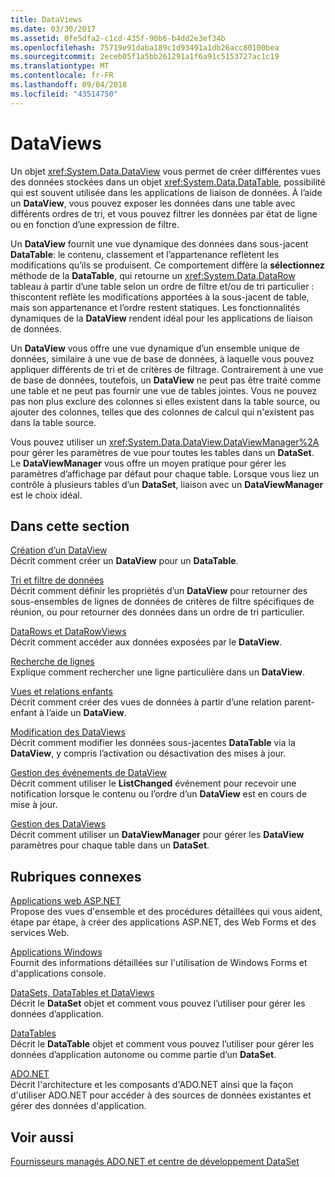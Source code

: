 ```yaml
---
title: DataViews
ms.date: 03/30/2017
ms.assetid: 0fe5dfa2-c1cd-435f-90b6-b4dd2e3ef34b
ms.openlocfilehash: 75719e91daba189c1d93491a1db26acc80100bea
ms.sourcegitcommit: 2eceb05f1a5bb261291a1f6a91c5153727ac1c19
ms.translationtype: MT
ms.contentlocale: fr-FR
ms.lasthandoff: 09/04/2018
ms.locfileid: "43514750"
---
```

# <a name="dataviews"></a>DataViews
Un objet <xref:System.Data.DataView> vous permet de créer différentes vues des données stockées dans un objet <xref:System.Data.DataTable>, possibilité qui est souvent utilisée dans les applications de liaison de données. À l’aide un **DataView**, vous pouvez exposer les données dans une table avec différents ordres de tri, et vous pouvez filtrer les données par état de ligne ou en fonction d’une expression de filtre.  
  
 Un **DataView** fournit une vue dynamique des données dans sous-jacent **DataTable**: le contenu, classement et l’appartenance reflètent les modifications qu’ils se produisent. Ce comportement diffère la **sélectionnez** méthode de la **DataTable**, qui retourne un <xref:System.Data.DataRow> tableau à partir d’une table selon un ordre de filtre et/ou de tri particulier : thiscontent reflète les modifications apportées à la sous-jacent de table, mais son appartenance et l’ordre restent statiques. Les fonctionnalités dynamiques de la **DataView** rendent idéal pour les applications de liaison de données.  
  
 Un **DataView** vous offre une vue dynamique d’un ensemble unique de données, similaire à une vue de base de données, à laquelle vous pouvez appliquer différents de tri et de critères de filtrage. Contrairement à une vue de base de données, toutefois, un **DataView** ne peut pas être traité comme une table et ne peut pas fournir une vue de tables jointes. Vous ne pouvez pas non plus exclure des colonnes si elles existent dans la table source, ou ajouter des colonnes, telles que des colonnes de calcul qui n'existent pas dans la table source.  
  
 Vous pouvez utiliser un <xref:System.Data.DataView.DataViewManager%2A> pour gérer les paramètres de vue pour toutes les tables dans un **DataSet**. Le **DataViewManager** vous offre un moyen pratique pour gérer les paramètres d’affichage par défaut pour chaque table. Lorsque vous liez un contrôle à plusieurs tables d’un **DataSet**, liaison avec un **DataViewManager** est le choix idéal.  
  
## <a name="in-this-section"></a>Dans cette section  
 [Création d’un DataView](../../../../../docs/framework/data/adonet/dataset-datatable-dataview/creating-a-dataview.md)  
 Décrit comment créer un **DataView** pour un **DataTable**.  
  
 [Tri et filtre de données](../../../../../docs/framework/data/adonet/dataset-datatable-dataview/sorting-and-filtering-data.md)  
 Décrit comment définir les propriétés d’un **DataView** pour retourner des sous-ensembles de lignes de données de critères de filtre spécifiques de réunion, ou pour retourner des données dans un ordre de tri particulier.  
  
 [DataRows et DataRowViews](../../../../../docs/framework/data/adonet/dataset-datatable-dataview/datarows-and-datarowviews.md)  
 Décrit comment accéder aux données exposées par le **DataView**.  
  
 [Recherche de lignes](../../../../../docs/framework/data/adonet/dataset-datatable-dataview/finding-rows.md)  
 Explique comment rechercher une ligne particulière dans un **DataView**.  
  
 [Vues et relations enfants](../../../../../docs/framework/data/adonet/dataset-datatable-dataview/childviews-and-relations.md)  
 Décrit comment créer des vues de données à partir d’une relation parent-enfant à l’aide un **DataView**.  
  
 [Modification des DataViews](../../../../../docs/framework/data/adonet/dataset-datatable-dataview/modifying-dataviews.md)  
 Décrit comment modifier les données sous-jacentes **DataTable** via la **DataView**, y compris l’activation ou désactivation des mises à jour.  
  
 [Gestion des événements de DataView](../../../../../docs/framework/data/adonet/dataset-datatable-dataview/handling-dataview-events.md)  
 Décrit comment utiliser le **ListChanged** événement pour recevoir une notification lorsque le contenu ou l’ordre d’un **DataView** est en cours de mise à jour.  
  
 [Gestion des DataViews](../../../../../docs/framework/data/adonet/dataset-datatable-dataview/managing-dataviews.md)  
 Décrit comment utiliser un **DataViewManager** pour gérer les **DataView** paramètres pour chaque table dans un **DataSet**.  
  
## <a name="related-sections"></a>Rubriques connexes  
 [Applications web ASP.NET](https://msdn.microsoft.com/library/a812d7b7-049e-4234-a4c2-6acf690301f6)  
 Propose des vues d'ensemble et des procédures détaillées qui vous aident, étape par étape, à créer des applications ASP.NET, des Web Forms et des services Web.  
  
 [Applications Windows](https://msdn.microsoft.com/library/a6bb2180-09b1-4738-b9fd-7fb05fc92f23)  
 Fournit des informations détaillées sur l'utilisation de Windows Forms et d'applications console.  
  
 [DataSets, DataTables et DataViews](../../../../../docs/framework/data/adonet/dataset-datatable-dataview/index.md)  
 Décrit le **DataSet** objet et comment vous pouvez l’utiliser pour gérer les données d’application.  
  
 [DataTables](../../../../../docs/framework/data/adonet/dataset-datatable-dataview/datatables.md)  
 Décrit le **DataTable** objet et comment vous pouvez l’utiliser pour gérer les données d’application autonome ou comme partie d’un **DataSet**.  
  
 [ADO.NET](../../../../../docs/framework/data/adonet/index.md)  
 Décrit l'architecture et les composants d'ADO.NET ainsi que la façon d'utiliser ADO.NET pour accéder à des sources de données existantes et gérer des données d'application.  
  
## <a name="see-also"></a>Voir aussi  
 [Fournisseurs managés ADO.NET et centre de développement DataSet](https://go.microsoft.com/fwlink/?LinkId=217917)
